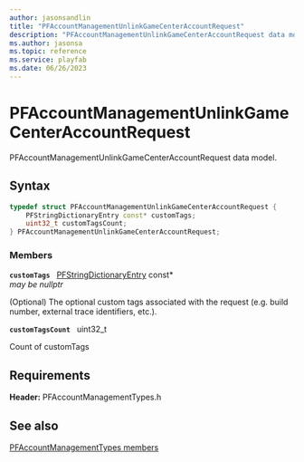 ```yaml
---
author: jasonsandlin
title: "PFAccountManagementUnlinkGameCenterAccountRequest"
description: "PFAccountManagementUnlinkGameCenterAccountRequest data model."
ms.author: jasonsa
ms.topic: reference
ms.service: playfab
ms.date: 06/26/2023
---
```


# PFAccountManagementUnlinkGameCenterAccountRequest  

PFAccountManagementUnlinkGameCenterAccountRequest data model.  

## Syntax  
  
```cpp
typedef struct PFAccountManagementUnlinkGameCenterAccountRequest {  
    PFStringDictionaryEntry const* customTags;  
    uint32_t customTagsCount;  
} PFAccountManagementUnlinkGameCenterAccountRequest;  
```
  
### Members  
  
**`customTags`** &nbsp; [PFStringDictionaryEntry](../../pftypes/structs/pfstringdictionaryentry.md) const*  
*may be nullptr*  
  
(Optional) The optional custom tags associated with the request (e.g. build number, external trace identifiers, etc.).
  
**`customTagsCount`** &nbsp; uint32_t  
  
Count of customTags
  
  
## Requirements  
  
**Header:** PFAccountManagementTypes.h
  
## See also  
[PFAccountManagementTypes members](../pfaccountmanagementtypes_members.md)  

  
  
